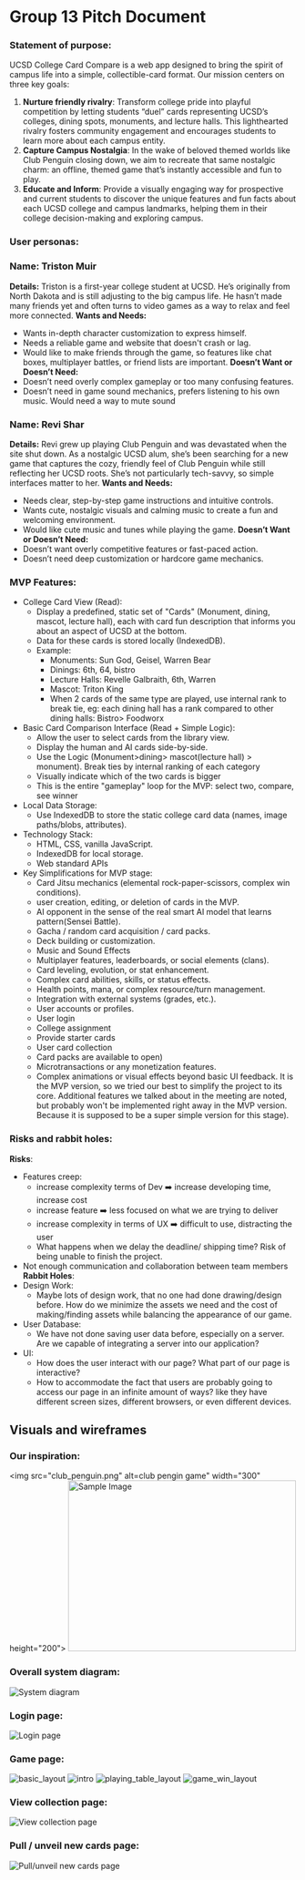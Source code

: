 # Group 13 Pitch Document

### Statement of purpose:
UCSD College Card Compare is a web app designed to bring the spirit of campus life into a simple, collectible-card format. Our mission centers on three key goals:
1. **Nurture friendly rivalry**: Transform college pride into playful competition by letting students “duel” cards representing UCSD’s colleges, dining spots, monuments, and lecture halls. This lighthearted rivalry fosters community engagement and encourages students to learn more about each campus entity.
2. **Capture Campus Nostalgia**: In the wake of beloved themed worlds like Club Penguin closing down, we aim to recreate that same nostalgic charm: an offline, themed game that’s instantly accessible and fun to play.
3. **Educate and Inform**: Provide a visually engaging way for prospective and current students to discover the unique features and fun facts about each UCSD college and campus landmarks, helping them in their college decision-making and exploring campus.

### User personas:
### **Name:** Triston Muir 
**Details:** 
Triston is a first-year college student at UCSD. He’s originally from North Dakota and is still adjusting to the big campus life. He hasn’t made many friends yet and often turns to video games as a way to relax and feel more connected. 
**Wants and Needs:** 
- Wants in-depth character customization to express himself. 
- Needs a reliable game and website that doesn't crash or lag. 
- Would like to make friends through the game, so features like chat boxes, multiplayer battles, or friend lists are important. 
**Doesn’t Want or Doesn’t Need:** 
- Doesn’t need overly complex gameplay or too many confusing features. 
- Doesn’t need in game sound mechanics, prefers listening to his own music. Would need a way to mute sound
### **Name:** Revi Shar 
**Details:** 
Revi grew up playing Club Penguin and was devastated when the site shut down. As a nostalgic UCSD alum, she’s been searching for a new game that captures the cozy, friendly feel of Club Penguin while still reflecting her UCSD roots. She’s not particularly tech-savvy, so simple interfaces matter to her.
**Wants and Needs:** 
- Needs clear, step-by-step game instructions and intuitive controls. 
- Wants cute, nostalgic visuals and calming music to create a fun and welcoming environment. 
- Would like cute music and tunes while playing the game.
**Doesn’t Want or Doesn’t Need:** 
- Doesn’t want overly competitive features or fast-paced action. 
- Doesn’t need deep customization or hardcore game mechanics.

### MVP Features:
- College Card View (Read):
  - Display a predefined, static set of "Cards" (Monument, dining, mascot, lecture hall),  each with card fun description that informs you about an aspect of UCSD at the bottom.
  - Data for these cards is stored locally (IndexedDB).
  - Example:
    - Monuments: Sun God, Geisel, Warren Bear
    - Dinings: 6th, 64, bistro
    - Lecture Halls: Revelle Galbraith, 6th, Warren
    - Mascot: Triton King
    - When 2 cards of the same type are played, use internal rank to break tie, eg: each dining hall has a rank compared to other dining halls: Bistro> Foodworx
- Basic Card Comparison Interface (Read + Simple Logic):
  - Allow the user to select cards from the library view.
  - Display the human and AI cards side-by-side.
  - Use the Logic (Monument>dining> mascot(lecture hall) > monument). Break ties by internal ranking of each category
  - Visually indicate which of the two cards is bigger
  - This is the entire "gameplay" loop for the MVP: select two, compare, see winner
- Local Data Storage:
  - Use IndexedDB to store the static college card data (names, image paths/blobs, attributes).
- Technology Stack:
  - HTML, CSS, vanilla JavaScript.
  - IndexedDB for local storage.
  - Web standard APIs 
- Key Simplifications for MVP stage:
  - Card Jitsu mechanics (elemental rock-paper-scissors, complex win conditions).
  - user creation, editing, or deletion of cards in the MVP.
  - AI opponent in the sense of the real smart AI model that learns pattern(Sensei Battle).
  - Gacha / random card acquisition / card packs.
  - Deck building or customization.
  - Music and Sound Effects
  - Multiplayer features, leaderboards, or social elements (clans).
  - Card leveling, evolution, or stat enhancement.
  - Complex card abilities, skills, or status effects.
  - Health points, mana, or complex resource/turn management.
  - Integration with external systems (grades, etc.).
  - User accounts or profiles.
  - User login
  - College assignment
  - Provide starter cards
  - User card collection
  - Card packs are available to open)
  - Microtransactions or any monetization features.
  - Complex animations or visual effects beyond basic UI feedback.
It is the MVP version, so we tried our best to simplify the project to its core. Additional features we talked about in the meeting are noted, but probably won't be implemented right away in the MVP version. Because it is supposed to be a super simple version for this stage). 


### Risks and rabbit holes:
**Risks**:
- Features creep:
    - increase complexity terms of Dev ➡️ increase developing time, increase cost
    - increase feature ➡️ less focused on what we are trying to deliver
    - increase complexity in terms of UX ➡️ difficult to use, distracting the user
    - What happens when we delay the deadline/ shipping time? Risk of being unable to finish the project.
- Not enough communication and collaboration between team members
**Rabbit Holes**:
- Design Work: 
  - Maybe lots of design work, that no one had done drawing/design before. How do we minimize the assets we need and the cost of making/finding assets while balancing the appearance of our game.
- User Database:
  - We have not done saving user data before, especially on a server. Are we capable of integrating a server into our application?
- UI:
  - How does the user interact with our page? What part of our page is interactive?
  - How to accommodate the fact that users are probably going to access our page in an infinite amount of ways? like they have different screen sizes, different browsers, or even different devices. 


## Visuals and wireframes
### Our inspiration: 
<img src="club_penguin.png" alt=club pengin game" width="300" height="200">
<img src="https://media.geeksforgeeks.org/wp-content/uploads/20230501155143/Git-Tutorial.webp" alt="Sample Image" width="400" height="300">



### Overall system diagram:
![System diagram](cse110_systemdiagram.png)

### Login page:
![Login page](cse110_loginpage.png)

### Game page:
![basic_layout](BASIC%20GAME%20LAYOUT.png)
![intro](Intro%20Mode%20Menu.png)
![playing_table_layout](Player-AI%20GAME%20LAYOUT.png)
![game_win_layout](Win%20Screen%20GAME%20LAYOUT.png)

### View collection page:
![View collection page](cse110_viewcollectionpage.png)

### Pull / unveil new cards page: 
![Pull/unveil new cards page](cse110_pullnewpage.png)
